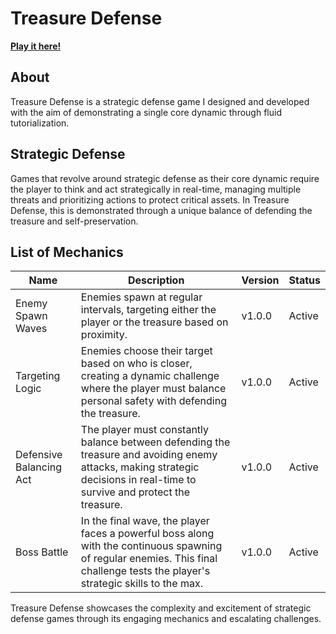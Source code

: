 # Treasure Defense

**[Play it here!](https://play.unity.com/mg/other/treasure-defense)**

## About
Treasure Defense is a strategic defense game I designed and developed with the aim of demonstrating a single core dynamic through fluid tutorialization.

## Strategic Defense
Games that revolve around strategic defense as their core dynamic require the player to think and act strategically in real-time, managing multiple threats and prioritizing actions to protect critical assets. In Treasure Defense, this is demonstrated through a unique balance of defending the treasure and self-preservation.

## List of Mechanics
| Name                            | Description                                                                                                                                                                  | Version | Status  |
|---------------------------------|------------------------------------------------------------------------------------------------------------------------------------------------------------------------------|---------|---------|
| Enemy Spawn Waves               | Enemies spawn at regular intervals, targeting either the player or the treasure based on proximity.                                                                          | v1.0.0  | Active  |
| Targeting Logic                 | Enemies choose their target based on who is closer, creating a dynamic challenge where the player must balance personal safety with defending the treasure.                    | v1.0.0  | Active  |
| Defensive Balancing Act         | The player must constantly balance between defending the treasure and avoiding enemy attacks, making strategic decisions in real-time to survive and protect the treasure.     | v1.0.0  | Active  |
| Boss Battle                     | In the final wave, the player faces a powerful boss along with the continuous spawning of regular enemies. This final challenge tests the player's strategic skills to the max. | v1.0.0  | Active  |

Treasure Defense showcases the complexity and excitement of strategic defense games through its engaging mechanics and escalating challenges.
